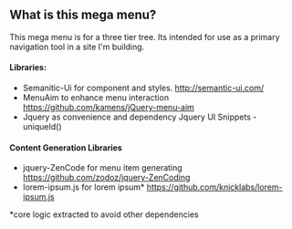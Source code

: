 ## What is this mega menu?
This mega menu is for a three tier tree. Its intended for use as a primary navigation tool in a site I'm building.

#### Libraries:
* Semanitic-Ui for component and styles.
http://semantic-ui.com/
* MenuAim to enhance menu interaction
https://github.com/kamens/jQuery-menu-aim
* Jquery as convenience and dependency
Jquery UI Snippets - uniqueId()

#### Content Generation Libraries
* jquery-ZenCode for menu item generating
https://github.com/zodoz/jquery-ZenCoding
* lorem-ipsum.js for lorem ipsum*
https://github.com/knicklabs/lorem-ipsum.js

*core logic extracted to avoid other dependencies
